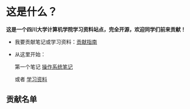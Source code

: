 # 这是什么？

**这是一个四川大学计算机学院学习资料站点，完全开源，欢迎同学们前来贡献！**

- 我要贡献笔记或学习资料：[贡献指南](./contribute)

- 从这里开始：

  第一个笔记 [操作系统笔记](./必修/操作系统/操作系统笔记(jeanhua)) 

  或者 [学习资料](./学习资料)

## 贡献名单

<script setup>
import { VPTeamMembers } from 'vitepress/theme'
const members = [
  {
    avatar: 'https://q1.qlogo.cn/g?b=qq&nk=2207739460&s=0',
    name: 'jeanhua',
    title: 'Creator',
    links: [
      { icon: 'github', link: 'https://github.com/jeanhua' }
    ]
  },
]
</script>

<VPTeamMembers size="small" :members />

